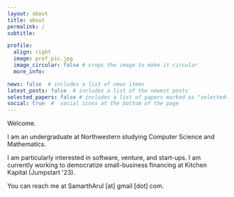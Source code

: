 ```yaml
---
layout: about
title: about
permalink: /
subtitle: 

profile:
  align: right
  image: prof_pic.jpg
  image_circular: false # crops the image to make it circular
  more_info:

news: false  # includes a list of news items
latest_posts: false  # includes a list of the newest posts
selected_papers: false # includes a list of papers marked as "selected={true}"
social: true  #  social icons at the bottom of the page
---
```


Welcome.

I am an undergraduate at Northwestern studying Computer Science and Mathematics.

I am particularly interested in software, venture, and start-ups. I am currently working to democratize small-business financing at Kitchen Kapital (Jumpstart '23).

You can reach me at SamarthArul [at] gmail [dot] com.